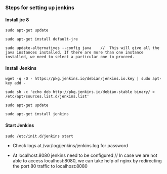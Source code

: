 ### Steps for setting up jenkins

#### Install jre 8

```
sudo apt-get update

sudo apt-get install default-jre

sudo update-alternatives --config java    //  This will give all the java instances installed. If there are more than one instance installed, we need to select a particular one to proceed.
``` 

#### Install Jenkins

```
wget -q -O - https://pkg.jenkins.io/debian/jenkins.io.key | sudo apt-key add -

sudo sh -c 'echo deb http://pkg.jenkins.io/debian-stable binary/ > /etc/apt/sources.list.d/jenkins.list'

sudo apt-get update

sudo apt-get install jenkins
```

#### Start Jenkins

```
sudo /etc/init.d/jenkins start
```

- Check logs at /var/log/jenkins/jenkins.log for password

-  At localhost:8080 jenkins need to be configured // In case we are not able to access localhost:8080, we can take help of nginx by redirecting the port 80 traffic to localhost:8080